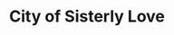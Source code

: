 ---
pid: LLB66
title: City of Sisterly Love
location_transcription: Logan Park
zipcode: '19343'
outside_phl: 'Glenmoore PA '
neighborhood: 
age: '19'
age_range: 13-19
instagram: 
image_file_name: LLB_66.jpg
proposal_transcription: Celebrating the women of Philadelphia who made a difference
  in the world
topic: Figure,Health,History,Music,Social Justice,Women
topic_summary: 0, 0, 0, 0, 0, 0
type: Other No Form
keywords_other: 
credit: Madalyn Morley
image_labels: "#NAME?"
twitter: 
facebook: 
permalink: "/monuments/llb66/"
layout: item-page
---